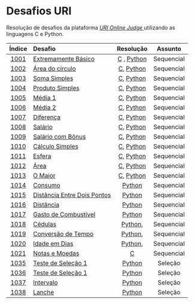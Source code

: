 # Desafios URI

Resolução de desafios da plataforma [ *URI Online Judge* ](https://www.urionlinejudge.com.br/judge/pt/categories) utilizando as  linguagens C e Python.

| Índice | Desafio | Resolução | Assunto |
|:------:|:-------|:--------:|:---------:|
|[1001](https://www.urionlinejudge.com.br/judge/pt/problems/view/1001) | [Extremamente Básico](https://josewrpereira.github.io/ddp/docs/tecnology/progURI) | [C](https://github.com/JoseWRPereira/desafiosURI/blob/master/1001-extremamenteBasico.c) , [Python](https://github.com/JoseWRPereira/desafiosURI/blob/master/1001-extremamenteBasico.py)| Sequencial |
|[1002](https://www.urionlinejudge.com.br/judge/pt/problems/view/1002)|[Área do círculo]()|[C](https://github.com/JoseWRPereira/desafiosURI/blob/master/1002-areaDoCirculo.c), [Python](https://github.com/JoseWRPereira/desafiosURI/blob/master/1002-areaDoCirculo.py)| Sequencial |
|[1003](https://www.urionlinejudge.com.br/judge/pt/problems/view/1003)|[Soma Simples]()|[C](https://github.com/JoseWRPereira/desafiosURI/blob/master/1003-somaSimples.c), [Python](https://github.com/JoseWRPereira/desafiosURI/blob/master/1003-somaSimples.py)| Sequencial |
|[1004](https://www.urionlinejudge.com.br/judge/pt/problems/view/1004)|[Produto Simples]()|[C](https://github.com/JoseWRPereira/desafiosURI/blob/master/1004-produtoSimples.c), [Python](https://github.com/JoseWRPereira/desafiosURI/blob/master/1004-produtoSimples.py)| Sequencial |
|[1005](https://www.urionlinejudge.com.br/judge/pt/problems/view/1005)|[Média 1]()|[C](https://github.com/JoseWRPereira/desafiosURI/blob/master/1005-media1.c), [Python](https://github.com/JoseWRPereira/desafiosURI/blob/master/1005-media1.py)| Sequencial |
|[1006](https://www.urionlinejudge.com.br/judge/pt/problems/view/1006)|[Média 2]()|[C](https://github.com/JoseWRPereira/desafiosURI/blob/master/1006-media2.c), [Python](https://github.com/JoseWRPereira/desafiosURI/blob/master/1006-media2.py)| Sequencial |
|[1007](https://www.urionlinejudge.com.br/judge/pt/problems/view/1007)|[Diferença]()|[C](https://github.com/JoseWRPereira/desafiosURI/blob/master/1007-diferenca.c), [Python](https://github.com/JoseWRPereira/desafiosURI/blob/master/1007-diferenca.py)| Sequencial |
|[1008](https://www.urionlinejudge.com.br/judge/pt/problems/view/1008)|[Salário]()|[C](https://github.com/JoseWRPereira/desafiosURI/blob/master/1008-salario.c), [Python](https://github.com/JoseWRPereira/desafiosURI/blob/master/1008-salario.py)| Sequencial |
|[1009](https://www.urionlinejudge.com.br/judge/pt/problems/view/1009)|[Salário com Bônus]()|[C](https://github.com/JoseWRPereira/desafiosURI/blob/master/1009-salarioComBonus.c), [Python](https://github.com/JoseWRPereira/desafiosURI/blob/master/1009-salarioComBonus.py)| Sequencial |
|[1010](https://www.urionlinejudge.com.br/judge/pt/problems/view/1010)|[Cálculo Simples]()|[C](https://github.com/JoseWRPereira/desafiosURI/blob/master/1010-calculoSimples.c), [Python](https://github.com/JoseWRPereira/desafiosURI/blob/master/1010-calculoSimples.py)| Sequencial |
|[1011](https://www.urionlinejudge.com.br/judge/pt/problems/view/1011)|[Esfera]()|[C](https://github.com/JoseWRPereira/desafiosURI/blob/master/1011-esfera.c), [Python](https://github.com/JoseWRPereira/desafiosURI/blob/master/1011-esfera.py)| Sequencial |
|[1012](https://www.urionlinejudge.com.br/judge/pt/problems/view/1012)|[Área]()|[C](https://github.com/JoseWRPereira/desafiosURI/blob/master/1012-area.c), [Python](https://github.com/JoseWRPereira/desafiosURI/blob/master/1012-area.py)| Sequencial |
|[1013](https://www.urionlinejudge.com.br/judge/pt/problems/view/1013)|[O Maior]()|[C](https://github.com/JoseWRPereira/desafiosURI/blob/master/1013-oMaior.c), [Python](https://github.com/JoseWRPereira/desafiosURI/blob/master/1013-oMaior.py)| Sequencial |
|[1014](https://www.urionlinejudge.com.br/judge/pt/problems/view/1014)|[Consumo]()|[Python](https://github.com/JoseWRPereira/desafiosURI/blob/master/1014-consumo.py)| Sequencial |
|[1015](https://www.urionlinejudge.com.br/judge/pt/problems/view/1015)|[Distância Entre Dois Pontos]()|[Python](https://github.com/JoseWRPereira/desafiosURI/blob/master/1015-distanciaEntreDoisPontos.py)| Sequencial |
|[1016](https://www.urionlinejudge.com.br/judge/pt/problems/view/1016)|[Distância]()|[Python](https://github.com/JoseWRPereira/desafiosURI/blob/master/1016-distancia.py)| Sequencial |
|[1017](https://www.urionlinejudge.com.br/judge/pt/problems/view/1017)|[Gasto de Combustível]()|[Python](https://github.com/JoseWRPereira/desafiosURI/blob/master/1017-gastoDeCombustivel.py)| Sequencial |
|[1018](https://www.urionlinejudge.com.br/judge/pt/problems/view/1018)|[Cédulas]()|[Python](), []()| Sequencial |
|[1019](https://www.urionlinejudge.com.br/judge/pt/problems/view/1019)|[Conversão de Tempo]()|[Python](), []()| Sequencial |
|[1020](https://www.urionlinejudge.com.br/judge/pt/problems/view/1020)|[Idade em Dias]()|[Python](), []()| Sequencial |
|[1021](https://www.urionlinejudge.com.br/judge/pt/problems/view/1021)|[Notas e Moedas]()|[C](https://github.com/JoseWRPereira/desafiosURI/blob/master/1021-notasMoedas.c)| Sequencial |
|[1035](https://www.urionlinejudge.com.br/judge/pt/problems/view/1035)|[Teste de Seleção 1](https://www.urionlinejudge.com.br/judge/pt/problems/view/1035)|[Python](https://github.com/JoseWRPereira/desafiosURI/blob/master/1035-testeSelecao1.py)| Seleção |
|[1036](https://www.urionlinejudge.com.br/judge/pt/problems/view/1036)|[Teste de Seleção 1](https://www.urionlinejudge.com.br/judge/pt/problems/view/1036)|[Python](https://github.com/JoseWRPereira/desafiosURI/blob/master/1036-formulaBhaskara.py)| Seleção |
|[1037](https://www.urionlinejudge.com.br/judge/pt/problems/view/1037)|[Intervalo](https://www.urionlinejudge.com.br/judge/pt/problems/view/1037)|[Python](https://github.com/JoseWRPereira/desafiosURI/blob/master/1037-intervalo.py)| Seleção |
|[1038](https://www.urionlinejudge.com.br/judge/pt/problems/view/1038)|[Lanche](https://www.urionlinejudge.com.br/judge/pt/problems/view/1038)|[Python](https://github.com/JoseWRPereira/desafiosURI/blob/master/1038-lanche.py)| Seleção |

